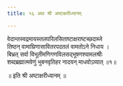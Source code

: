 ```yaml
---
title: १६ अथ श्री अष्टाक्षरीध्यानम्

---
```

वेदान्तस्वद्रमायस्तलपरिलसिताष्टाक्षराष्टच्छदाब्जे  
तिष्ठन् वामाघ्रिणासावितरपदतलं वामतोऽने निधाय ।  
बिभ्रत् सर्वा विभूतीमणिगणविलसद्भूषणश्यामलश्रीः  
शब्दब्रह्मात्मवेणुं भुबनवृतिहर नादयन् माधवोऽव्यात् ॥१॥  

॥ इति श्री अष्टाक्षरीध्यानम् ॥  